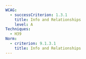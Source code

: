 ```yaml
---
WCAG:
  - successCriterion: 1.3.1
    title: Info and Relationships
    level: A
Techniques:
  - H39
Norm:
  - criterion: 9.1.3.1
    title: Info and Relationships
---
```


